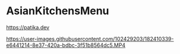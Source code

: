 # AsianKitchensMenu
https://patika.dev


https://user-images.githubusercontent.com/102429203/182410339-e6441214-8e37-420a-bdbc-3f51b8564dc5.MP4

